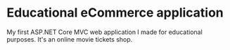 # Educational eCommerce application
My first ASP.NET Core MVC web application I made for educational purposes.
It's an online movie tickets shop.  
